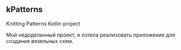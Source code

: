 ## kPatterns
Knitting Patterns Kotlin project

Мой недоделанный проект, я хотела реализовать приложение для создания вязяльных схем. 
